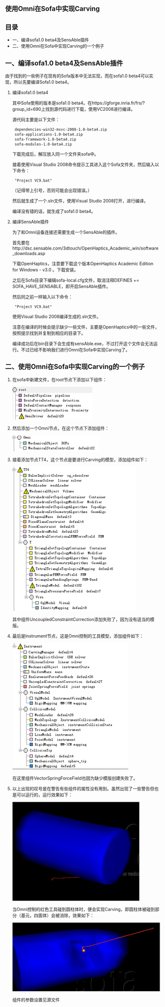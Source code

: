 ## 使用Omni在Sofa中实现Carving ##

## 目录 ##

- 一、编译sofa1.0 beta4及SensAble插件
- 二、使用Omni在Sofa中实现Carving的一个例子

## 一、编译sofa1.0 beta4及SensAble插件 ##

由于找到的一些例子在现有的Sofa版本中无法实现，而在sofa1.0 beta4可以实现，所以先要编译Sofa1.0 beta4。

1. 编译sofa1.0 beta4

	其中Sofa使用的版本是sofa1.0 beta4。在https://gforge.inria.fr/frs/?group_id=690上找到源代码进行下载，使用VC2008进行编译。

	源代码主要是以下文件：

		dependencies-win32-msvc-2008-1.0-beta4.zip
		sofa-applications-1.0-beta4.zip
		sofa-framework-1.0-beta4.zip
		sofa-modules-1.0-beta4.zip
	
	下载完成后，解压放入同一个文件夹sofa中。

	接着使用Visual Studio 2008命令提示工具进入这个Sofa文件夹，然后输入以下命令：

		"Project VC9.bat"

	（记得带上引号，否则可能会出现错误。）

	然后就生成了一个.sln文件，使用Visual Studio 2008打开，进行编译。

	编译没有错的话，就生成了sofa1.0 beta4。

2. 编译SensAble插件

	为了和Omni设备连接还需要生成一个SensAble的插件。

	首先要在http://dsc.sensable.com/3dtouch/OpenHaptics_Academic_win/software_downloads.asp

	下载OpenHaptics，注意要下载这个版本OpenHaptics Academic Edition for Windows - v3.0 。下载安装。

	之后在Sofa目录下编辑sofa-local.cfg文件，取消注释DEFINES += SOFA_HAVE_SENSABLE，即开启SensAble插件。

	然后同之前一样输入以下命令：

		"Project VC9.bat"

	使用Visual Studio 2008编译生成的.sln文件。

	注意在编译的时候会提示缺少一些文件，主要是OpenHaptics中的一些文件，按照提示找到并复制到相应的目录下。

	编译成功后在bin目录下会生成有sensAble.exe，不过打开这个文件会无法运行。不过已经不影响我们进行Omni在Sofa中实现Carving了。

## 二、使用Omni在Sofa中实现Carving的一个例子 ##

1. 在sofa中新建文件，在root节点下添加以下组件：

	![](./img/86.png)

2. 然后添加一个Omni节点，在这个节点下添加组件：

	![](./img/87.png)

3. 接着添加节点TT4，这个节点是要进行Carving的模型，添加组件如下：

	![](./img/88.png)

	其中组件UncoupledConstraintCorrection添加失败了，因为没有适当的模版。

4. 最后是Instrument节点，这是Omni控制的工具模型，添加组件如下：

	![](./img/89.png)

	在这里组件VectorSpringForceField也因为缺少模版创建失败了。

5. 以上出现的叹号是在警告有些组件的属性没有用到。虽然出现了一些警告但也是可以运行的，运行效果如下：

	![](./img/90.png)

	当Omni控制的红色工具碰到圆柱体时，便会实现Carving，即圆柱体被碰到部分（基元，四面体）会被消除，效果如下：
 	
 	![](./img/91.png)

	组件的参数设置见源文件
